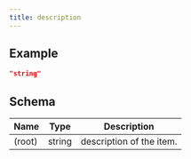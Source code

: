 ```yaml
---
title: description
---
```

## Example



```json
"string"
```

## Schema

| Name | Type | Description |
|---|---|---|
| (root) | string | description of the item. |

